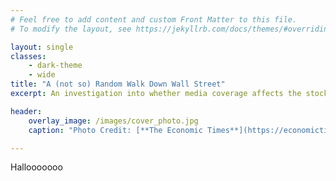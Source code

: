 ```yaml
---
# Feel free to add content and custom Front Matter to this file.
# To modify the layout, see https://jekyllrb.com/docs/themes/#overriding-theme-defaults

layout: single
classes: 
    - dark-theme
    - wide
title: "A (not so) Random Walk Down Wall Street"
excerpt: An investigation into whether media coverage affects the stock price of Apple Inc.

header:
    overlay_image: /images/cover_photo.jpg
    caption: "Photo Credit: [**The Economic Times**](https://economictimes.indiatimes.com/markets/stocks/news/irrational-exuberance-are-we-near-the-shiller-mark-that-can-trigger-pain/articleshow/85265082.cms?from=mdr)"

---
```


Hallooooooo


